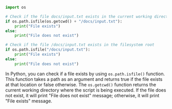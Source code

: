 ```python
import os

# Check if the file docs/input.txt exists in the current working directory
if os.path.isfile(os.getcwd() + "/docs/input.txt"):
    print("File exists")
else:
    print("File does not exist")

# Check if the file /docs/input.txt exists in the filesystem root
if os.path.isfile("/docs/input.txt"):
    print("File exists")
else:
    print("File does not exist")
```

In Python, you can check if a file exists by using `os.path.isfile()` function. This function takes a path as an argument and returns true if the file exists at that location or false otherwise. The `os.getcwd()` function returns the current working directory where the script is being executed. If the file does not exist, it will print "File does not exist" message; otherwise, it will print "File exists" message.
